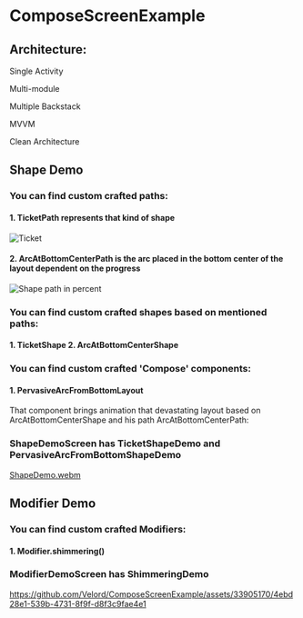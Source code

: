 # ComposeScreenExample
## Architecture:
Single Activity

Multi-module

Multiple Backstack

MVVM

Clean Architecture
## Shape Demo
### You can find custom crafted paths:

#### 1. TicketPath represents that kind of shape
![Ticket](https://github.com/Velord/ComposeScreenExample/assets/33905170/b7bf28f2-5e1e-4eb9-ae53-fe3e8ecffd16)

#### 2. ArcAtBottomCenterPath is the arc placed in the bottom center of the layout dependent on the progress
![Shape path in percent](https://github.com/Velord/ComposeScreenExample/assets/33905170/fd752fb4-8e3c-49e8-b1bb-f860138600e8)

### You can find custom crafted shapes based on mentioned paths:
#### 1. TicketShape 2. ArcAtBottomCenterShape

### You can find custom crafted 'Compose' components:

#### 1. PervasiveArcFromBottomLayout 
That component brings animation that devastating layout based on ArcAtBottomCenterShape and his path ArcAtBottomCenterPath:

### ShapeDemoScreen has TicketShapeDemo and PervasiveArcFromBottomShapeDemo
[ShapeDemo.webm](https://github.com/Velord/ComposeScreenExample/assets/33905170/c5cbd5ca-8cb3-4efb-8601-10994eb011a5)


## Modifier Demo
### You can find custom crafted Modifiers:
#### 1. Modifier.shimmering()

### ModifierDemoScreen has ShimmeringDemo
https://github.com/Velord/ComposeScreenExample/assets/33905170/4ebd28e1-539b-4731-8f9f-d8f3c9fae4e1

